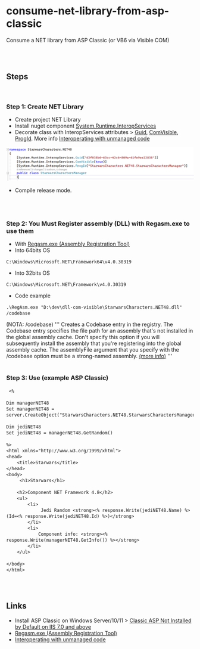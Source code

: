 # consume-net-library-from-asp-classic
Consume a NET library from ASP Classic (or VB6 via Visible COM)

<br /><br />

## Steps
<br />

### Step 1: Create NET Library

 - Create project NET Library
 - Install nuget component [System.Runtime.InteropServices](https://www.nuget.org/packages/System.Runtime.InteropServices/)
 - Decorate class with InteropServices attributes > 
  [Guid](https://docs.microsoft.com/en-us/dotnet/api/system.runtime.interopservices.guidattribute?view=net-5.0), [ComVisible](https://docs.microsoft.com/en-us/dotnet/api/system.runtime.interopservices.comvisibleattribute?view=net-5.0), [ProgId](https://docs.microsoft.com/en-us/dotnet/api/system.runtime.interopservices.progidattribute?view=net-5.0). More info [Interoperating with unmanaged code](https://docs.microsoft.com/en-us/dotnet/framework/interop/)

![Alt text](/assets/image-01-interopservices-attributes.png?raw=true "Decorate class with InteropServices attributes")

 - Compile release mode.
  
<br /><br />

### Step 2: You Must Register assembly (DLL) with Regasm.exe to use them
 - With [Regasm.exe (Assembly Registration Tool)](https://docs.microsoft.com/en-us/dotnet/framework/tools/regasm-exe-assembly-registration-tool)
 - Into 64bits OS 
```
C:\Windows\Microsoft.NET\Framework64\v4.0.30319
```
 - Into 32bits OS 
```
C:\Windows\Microsoft.NET\Framework\v4.0.30319
```

 - Code example
```
.\RegAsm.exe "D:\dev\dll-com-visible\StarwarsCharacters.NET48.dll" /codebase
```
(NOTA: /codebase)
'''
	Creates a Codebase entry in the registry. The Codebase entry specifies the file path for an assembly that's not installed in the global assembly cache. Don't specify this option if you will subsequently install the assembly that you're registering into the global assembly cache. The assemblyFile argument that you specify with the /codebase option must be a strong-named assembly. [(more info)](https://docs.microsoft.com/en-us/dotnet/framework/tools/regasm-exe-assembly-registration-tool)
'''
<br /><br />
### Step 3: Use (example ASP Classic)
```
 <% 
       
Dim managerNET48
Set managerNET48 = server.CreateObject("StarwarsCharacters.NET48.StarwarsCharactersManager")

Dim jediNET48
Set jediNET48 = managerNET48.GetRandom()

%>
<html xmlns="http://www.w3.org/1999/xhtml">
<head>
    <title>Starwars</title>
</head>
<body>
     <h1>Starwars</h1>

    <h2>Component NET Framework 4.8</h2>
    <ul>
        <li>
             Jedi Random <strong><% response.Write(jediNET48.Name) %> (Id=<% response.Write(jediNET48.Id) %>)</strong>
        </li>
        <li>
            Component info: <strong><% response.Write(managerNET48.GetInfo()) %></strong>
        </li>
    </ul>
   
</body>
</html>
```

<br /><br />
## Links
  - Install ASP Classic on Windows Server/10/11 > [Classic ASP Not Installed by Default on IIS 7.0 and above](https://docs.microsoft.com/en-us/iis/application-frameworks/running-classic-asp-applications-on-iis-7-and-iis-8/classic-asp-not-installed-by-default-on-iis)
  - [Regasm.exe (Assembly Registration Tool)](https://docs.microsoft.com/en-us/dotnet/framework/tools/regasm-exe-assembly-registration-tool)
  - [Interoperating with unmanaged code](https://docs.microsoft.com/en-us/dotnet/framework/interop/)